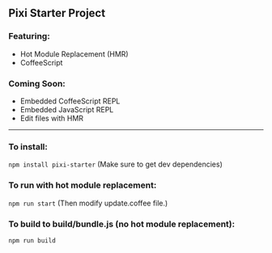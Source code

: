 ## Pixi Starter Project

### Featuring:

- Hot Module Replacement (HMR)
- CoffeeScript

### Coming Soon:
- Embedded CoffeeScript REPL
- Embedded JavaScript REPL
- Edit files with HMR

---

### To install:

`npm install pixi-starter` (Make sure to get dev dependencies)

### To run with hot module replacement:

`npm run start` (Then modify update.coffee file.)


### To build to build/bundle.js (no hot module replacement):

`npm run build`
